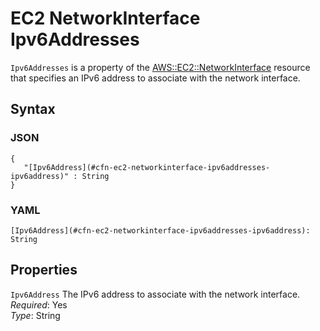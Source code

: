 # EC2 NetworkInterface Ipv6Addresses<a name="aws-properties-ec2-networkinterface-ipv6addresses"></a>

`Ipv6Addresses` is a property of the [AWS::EC2::NetworkInterface](aws-resource-ec2-network-interface.md) resource that specifies an IPv6 address to associate with the network interface\.

## Syntax<a name="w13ab1c21c10d111c77c17b5"></a>

### JSON<a name="aws-properties-ec2-networkinterface-ipv6addresses-syntax.json"></a>

```
{
   "[Ipv6Address](#cfn-ec2-networkinterface-ipv6addresses-ipv6address)" : String
}
```

### YAML<a name="aws-properties-ec2-networkinterface-ipv6addresses-syntax.yaml"></a>

```
[Ipv6Address](#cfn-ec2-networkinterface-ipv6addresses-ipv6address): String
```

## Properties<a name="w13ab1c21c10d111c77c17b7"></a>

`Ipv6Address`  <a name="cfn-ec2-networkinterface-ipv6addresses-ipv6address"></a>
The IPv6 address to associate with the network interface\.  
*Required*: Yes  
*Type*: String